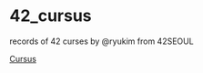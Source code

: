 # 42_cursus
records of 42 curses by @ryukim from 42SEOUL

[Cursus](https://www.notion.so/6cc59dfd1c8747738a210c95d19ec624)
